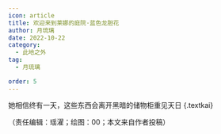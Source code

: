 ```yaml
---
icon: article
title: 欢迎来到莱娜的庭院·蓝色龙胆花
author: 月琉璃
date: 2022-10-22
category:
  - 此地之外
tag:
  - 月琉璃

order: 5
---
```


她相信终有一天，这些东西会离开黑暗的储物柜重见天日 {.textkai}

<!-- more -->

<eod />

（责任编辑：瑶濯；绘图：00；本文来自作者投稿）

<ArticleAd />